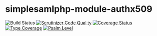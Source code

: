 # simplesamlphp-module-authx509

![Build Status](https://github.com/simplesamlphp/simplesamlphp-module-authX509/workflows/CI/badge.svg?branch=master)
[![Scrutinizer Code Quality](https://scrutinizer-ci.com/g/simplesamlphp/simplesamlphp-module-authX509/badges/quality-score.png?b=master)](https://scrutinizer-ci.com/g/simplesamlphp/simplesamlphp-module-authX509/?branch=master)
[![Coverage Status](https://codecov.io/gh/simplesamlphp/simplesamlphp-module-authX509/branch/master/graph/badge.svg)](https://codecov.io/gh/simplesamlphp/simplesamlphp-module-authX509)
[![Type Coverage](https://shepherd.dev/github/simplesamlphp/simplesamlphp-module-authX509/coverage.svg)](https://shepherd.dev/github/simplesamlphp/simplesamlphp-module-authX509)
[![Psalm Level](https://shepherd.dev/github/simplesamlphp/simplesamlphp-module-authX509/level.svg)](https://shepherd.dev/github/simplesamlphp/simplesamlphp-module-authX509)
